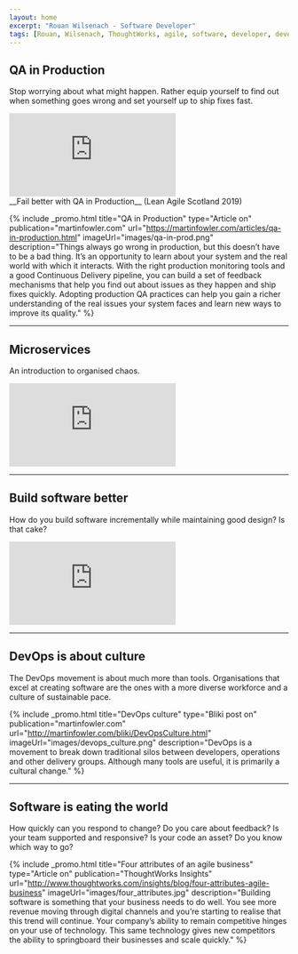 ```yaml
---
layout: home
excerpt: "Rouan Wilsenach - Software Developer"
tags: [Rouan, Wilsenach, ThoughtWorks, agile, software, developer, development, continuous, delivery]
---
```


## QA in Production

Stop worrying about what might happen. Rather equip yourself to find out  when something goes wrong and set yourself up to ship fixes fast.

<div class='embed-container'><iframe src='https://player.vimeo.com/video/373227610' frameborder='0' webkitAllowFullScreen mozallowfullscreen allowFullScreen></iframe></div>
__Fail better with QA in Production__ (Lean Agile Scotland 2019)

{% include _promo.html title="QA in Production" type="Article on" publication="martinfowler.com" url="https://martinfowler.com/articles/qa-in-production.html" imageUrl="images/qa-in-prod.png" description="Things always go wrong in production, but this doesn’t have to be a bad thing. It’s an opportunity to learn about your system and the real world with which it interacts. With the right production monitoring tools and a good Continuous Delivery pipeline, you can build a set of feedback mechanisms that help you find out about issues as they happen and ship fixes quickly. Adopting production QA practices can help you gain a richer understanding of the real issues your system faces and learn new ways to improve its quality." %}

---

## Microservices

An introduction to organised chaos.

<div class='embed-container'><iframe src='https://www.youtube.com/embed/gQYFlL53qeU' frameborder='0' allowfullscreen></iframe></div>

- - -

## Build software better

How do you build software incrementally while maintaining good design? Is that cake?

<div class='embed-container'><iframe src='https://www.youtube.com/embed/30sYOHSh3LY' frameborder='0' allowfullscreen></iframe></div>

- - -

## DevOps is about culture

The DevOps movement is about much more than tools. Organisations that excel at creating software are the ones with a more diverse workforce and a culture of sustainable pace.

{% include _promo.html title="DevOps culture" type="Bliki post on" publication="martinfowler.com" url="http://martinfowler.com/bliki/DevOpsCulture.html" imageUrl="images/devops_culture.png" description="DevOps is a movement to break down traditional silos between developers, operations and other delivery groups. Although many tools are useful, it is primarily a cultural change." %}

- - -

## Software is eating the world

How quickly can you respond to change? Do you care about feedback? Is your team supported and responsive? Is your code an asset? Do you know which way to go?

{% include _promo.html title="Four attributes of an agile business" type="Article on" publication="ThoughtWorks Insights" url="http://www.thoughtworks.com/insights/blog/four-attributes-agile-business" imageUrl="images/four_attributes.jpg" description="Building software is something that your business needs to do well. You see more revenue moving through digital channels and you’re starting to realise that this trend will continue. Your company’s ability to remain competitive hinges on your use of technology. This same technology gives new competitors the ability to springboard their businesses and scale quickly." %}
